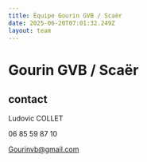 ```yaml
---
title: Équipe Gourin GVB / Scaër
date: 2025-06-20T07:01:32.249Z
layout: team
---
```


# Gourin GVB / Scaër



## contact 

Ludovic COLLET

06 85 59 87 10

Gourinvb@gmail.com


